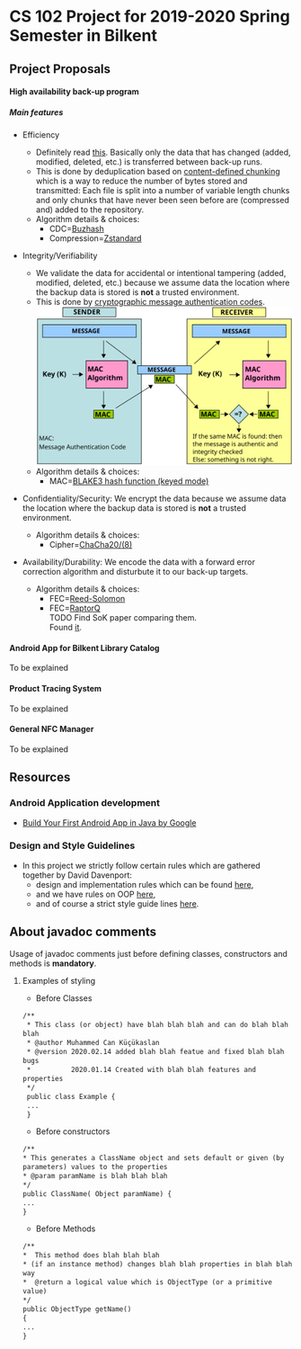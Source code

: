 # CS 102 Project for 2019-2020 Spring Semester in Bilkent

## Project Proposals

#### High availability back-up program

##### Main features

+ Efficiency
   - Definitely read [this](https://www.tarsnap.com/deduplication-explanation.html). Basically only the data that has changed (added, modified, deleted, etc.) is transferred between back-up runs.
   - This is done by deduplication based on [content-defined chunking](https://restic.net/blog/2015-09-12/restic-foundation1-cdc) which is a way to reduce the number of bytes stored and transmitted: Each file is split into a number of variable length chunks and only chunks that have never been seen before are (compressed and) added to the repository.
   - Algorithm details & choices:
      - CDC=[Buzhash](https://en.wikipedia.org/wiki/Rolling_hash#Cyclic_polynomial)
      - Compression=[Zstandard](https://facebook.github.io/zstd/)<br>

+ Integrity/Verifiability
   - We validate the data for accidental or intentional tampering (added, modified, deleted, etc.) because we assume data the location where the backup data is stored is **not** a trusted environment.
   - This is done by [cryptographic message authentication codes](https://en.wikipedia.org/wiki/Message_authentication_code). 
   ![Alt text](./MAC.svg)
   - Algorithm details & choices:
      - MAC=[BLAKE3 hash function (keyed mode)](https://github.com/BLAKE3-team/BLAKE3)<br>

+ Confidentiality/Security: We encrypt the data because we assume data the location where the backup data is stored is **not** a trusted environment. 
   - Algorithm details & choices:
      - Cipher=[ChaCha20/(8)](https://en.wikipedia.org/wiki/Salsa20#ChaCha_variant)<br>

+ Availability/Durability: We encode the data with a forward error correction algorithm and disturbute it to our back-up targets.
   - Algorithm details & choices:
      - FEC=[Reed-Solomon](https://en.wikipedia.org/wiki/Reed%E2%80%93Solomon_error_correction)
      - FEC=[RaptorQ](https://en.wikipedia.org/wiki/Raptor_code) <br>
      TODO Find SoK paper comparing them.<br>
      Found [it](https://www.usenix.org/legacy/event/fast09/tech/full_papers/plank/plank.pdf).

#### Android App for Bilkent Library Catalog
To be explained

#### Product Tracing System
To be explained

#### General NFC Manager
To be explained

## Resources

### Android Application development
+ [Build Your First Android App in Java by Google](https://codelabs.developers.google.com/codelabs/build-your-first-android-app/#0)

### Design and Style Guidelines
+ In this project we strictly follow certain rules which are gathered together by David Davenport:
   - design and implementation rules which can be found  [here](https://web.archive.org/web/20170930094137/http://www.cs.bilkent.edu.tr/~david/cs101/practicalwork/2010/JavaLabs.htm),
   - and we have rules on OOP [here](https://web.archive.org/web/20170930110056/http://www.cs.bilkent.edu.tr/~david/cs101/practicalwork/2010/JavaOOPLabs.htm),
   - and of course a strict style guide lines [here](https://web.archive.org/web/20170930110102/http://www.cs.bilkent.edu.tr/~david/cs101/practicalwork/2010/styleguidelines.htm).


## About javadoc comments
Usage of javadoc comments just before defining classes, constructors and methods is **mandatory**.
1. Examples of styling
   * Before Classes
   ```
   /**
    * This class (or object) have blah blah blah and can do blah blah blah
    * @author Muhammed Can Küçükaslan
    * @version 2020.02.14 added blah blah featue and fixed blah blah bugs
    *          2020.01.14 Created with blah blah features and properties 
    */
    public class Example {
    ...
    }
   ```
   
   * Before constructors
    ```
    /**
    * This generates a ClassName object and sets default or given (by parameters) values to the properties
    * @param paramName is blah blah blah
    */
   public ClassName( Object paramName) {
   ...
   }
    ```
   * Before Methods
    ```
    /**
    *  This method does blah blah blah
    * (if an instance method) changes blah blah properties in blah blah way
    *  @return a logical value which is ObjectType (or a primitive value)
    */
   public ObjectType getName()
   {
   ...
   }
   ```

